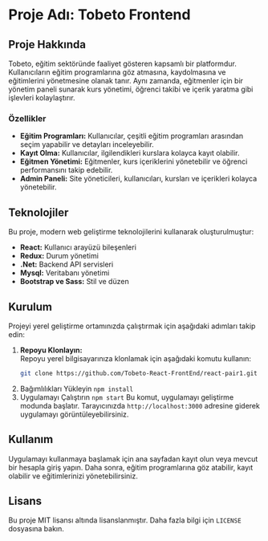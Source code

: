 # Proje Adı: Tobeto Frontend

## Proje Hakkında

Tobeto, eğitim sektöründe faaliyet gösteren kapsamlı bir platformdur. Kullanıcıların eğitim programlarına göz atmasına, kaydolmasına ve eğitimlerini yönetmesine olanak tanır. Aynı zamanda, eğitmenler için bir yönetim paneli sunarak kurs yönetimi, öğrenci takibi ve içerik yaratma gibi işlevleri kolaylaştırır.

### Özellikler

- **Eğitim Programları:** Kullanıcılar, çeşitli eğitim programları arasından seçim yapabilir ve detayları inceleyebilir.
- **Kayıt Olma:** Kullanıcılar, ilgilendikleri kurslara kolayca kayıt olabilir.
- **Eğitmen Yönetimi:** Eğitmenler, kurs içeriklerini yönetebilir ve öğrenci performansını takip edebilir.
- **Admin Paneli:** Site yöneticileri, kullanıcıları, kursları ve içerikleri kolayca yönetebilir.

## Teknolojiler

Bu proje, modern web geliştirme teknolojilerini kullanarak oluşturulmuştur:

- **React:** Kullanıcı arayüzü bileşenleri
- **Redux:** Durum yönetimi
- **.Net:** Backend API servisleri
- **Mysql:** Veritabanı yönetimi
- **Bootstrap ve Sass:** Stil ve düzen

## Kurulum

Projeyi yerel geliştirme ortamınızda çalıştırmak için aşağıdaki adımları takip edin:

1. **Repoyu Klonlayın:**  
   Repoyu yerel bilgisayarınıza klonlamak için aşağıdaki komutu kullanın:
   ```bash
   git clone https://github.com/Tobeto-React-FrontEnd/react-pair1.git

2. Bağımlılıkları Yükleyin
```npm install```
3. Uygulamayı Çalıştırın
```npm start```
Bu komut, uygulamayı geliştirme modunda başlatır. Tarayıcınızda `http://localhost:3000` adresine giderek uygulamayı görüntüleyebilirsiniz.

## Kullanım

Uygulamayı kullanmaya başlamak için ana sayfadan kayıt olun veya mevcut bir hesapla giriş yapın. Daha sonra, eğitim programlarına göz atabilir, kayıt olabilir ve eğitimlerinizi yönetebilirsiniz.

## Lisans

Bu proje MIT lisansı altında lisanslanmıştır. Daha fazla bilgi için `LICENSE` dosyasına bakın.


